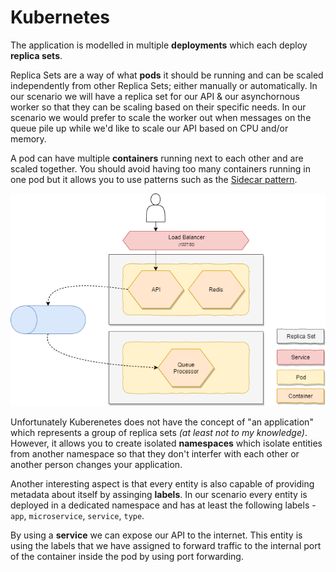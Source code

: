 # Kubernetes
The application is modelled in multiple **deployments** which each deploy **replica sets**.

Replica Sets are a way of what **pods** it should be running and can be scaled independently from other Replica Sets; either manually or automatically. In our scenario we will have a replica set for our API & our asynchornous worker so that they can be scaling based on their specific needs. In our scenario we would prefer to scale the worker out when messages on the queue pile up while we'd like to scale our API based on CPU and/or memory.

A pod can have multiple **containers** running next to each other and are scaled together. You should avoid having too many containers running in one pod but it allows you to use patterns such as the [Sidecar pattern](https://docs.microsoft.com/en-us/azure/architecture/patterns/sidecar).

![Kubernetes](./../media/docs/kubernetes-composition.png)

Unfortunately Kuberenetes does not have the concept of "an application" which represents a group of replica sets _(at least not to my knowledge)_. However, it allows you to create isolated **namespaces** which isolate entities from another namespace so that they don't interfer with each other or another person changes your application.

Another interesting aspect is that every entity is also capable of providing metadata about itself by assinging **labels**. In our scenario every entity is deployed in a dedicated namespace and has at least the following labels - `app`, `microservice`, `service`, `type`.

By using a **service** we can expose our API to the internet. This entity is using the labels that we have assigned to forward traffic to the internal port of the container inside the pod by using port forwarding.
